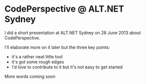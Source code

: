 # CodePerspective @ ALT.NET Sydney

I did a short presentation at ALT.NET Sydney on 28 June 2013 about CodePerspective.

I'll elaborate more on it later but the three key points:

 - it's a rather neat little tool
 - it's got some rough edges
 - I'd love to contribute to it but it's not easy to get started

More words coming soon
